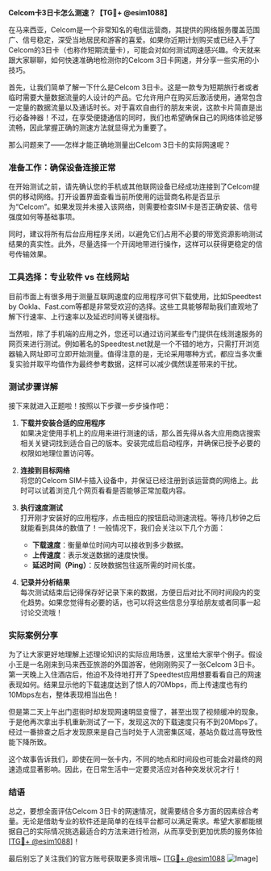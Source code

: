 **Celcom卡3日卡怎么测速？【TG💪+ @esim1088】**

在马来西亚，Celcom是一个非常知名的电信运营商，其提供的网络服务覆盖范围广、信号稳定，深受当地居民和游客的喜爱。如果你近期计划购买或已经入手了Celcom的3日卡（也称作短期流量卡），可能会对如何测试网速感兴趣。今天就来跟大家聊聊，如何快速准确地检测你的Celcom 3日卡网速，并分享一些实用的小技巧。

首先，让我们简单了解一下什么是Celcom 3日卡。这是一款专为短期旅行者或者临时需要大量数据流量的人设计的产品。它允许用户在购买后激活使用，通常包含一定量的数据流量以及通话时长。对于喜欢自由行的朋友来说，这款卡片简直是出行必备神器！不过，在享受便捷通信的同时，我们也希望确保自己的网络体验足够流畅，因此掌握正确的测速方法就显得尤为重要了。

那么问题来了——怎样才能正确地测量出Celcom 3日卡的实际网速呢？

### 准备工作：确保设备连接正常

在开始测试之前，请先确认您的手机或其他联网设备已经成功连接到了Celcom提供的移动网络。打开设置界面查看当前所使用的运营商名称是否显示为“Celcom”。如果发现并未接入该网络，则需要检查SIM卡是否正确安装、信号强度如何等基础事项。

同时，建议将所有后台应用程序关闭，以避免它们占用不必要的带宽资源影响测试结果的真实性。此外，尽量选择一个开阔地带进行操作，这样可以获得更稳定的信号传输效果。

### 工具选择：专业软件 vs 在线网站

目前市面上有很多用于测量互联网速度的应用程序可供下载使用，比如Speedtest by Ookla、Fast.com等都是非常受欢迎的选择。这些工具能够帮助我们直观地了解下行速率、上行速率以及延迟时间等关键指标。

当然啦，除了手机端的应用之外，您还可以通过访问某些专门提供在线测速服务的网页来进行测试。例如著名的Speedtest.net就是一个不错的地方，只需打开浏览器输入网址即可立即开始测量。值得注意的是，无论采用哪种方式，都应当多次重复实验并取平均值作为最终参考数据，这样可以减少偶然误差带来的干扰。

### 测试步骤详解

接下来就进入正题啦！按照以下步骤一步步操作吧：

1. **下载并安装合适的应用程序**  
   如果决定使用手机上的应用来进行测速的话，那么首先得从各大应用商店搜索相关关键词找到适合自己的版本。安装完成后启动程序，并确保已授予必要的权限如地理位置访问等。

2. **连接到目标网络**  
   将您的Celcom SIM卡插入设备中，并保证已经注册到该运营商的网络上。此时可以试着浏览几个网页看看是否能够正常加载内容。

3. **执行速度测试**  
   打开刚才安装好的应用程序，点击相应的按钮启动测速流程。等待几秒钟之后就能看到具体的数值了！一般情况下，我们会关注以下几个方面：
   - **下载速度**：衡量单位时间内可以接收到多少数据。
   - **上传速度**：表示发送数据的速度快慢。
   - **延迟时间（Ping）**：反映数据包往返所需的时间长度。

4. **记录并分析结果**  
   每次测试结束后记得保存好记录下来的数据，方便日后对比不同时间段内的变化趋势。如果您觉得有必要的话，也可以将这些信息分享给朋友或者同事一起讨论交流哦！

### 实际案例分享

为了让大家更好地理解上述理论知识的实际应用场景，这里给大家举个例子。假设小王是一名刚来到马来西亚旅游的外国游客，他刚刚购买了一张Celcom 3日卡。第一天晚上入住酒店后，他迫不及待地打开了Speedtest应用想要看看自己的网速表现如何。结果显示他的下载速度达到了惊人的70Mbps，而上传速度也有约10Mbps左右，整体表现相当出色！

但是第二天上午出门逛街时却发现网速明显变慢了，甚至出现了视频缓冲的现象。于是他再次拿出手机重新测试了一下，发现这次的下载速度只有不到20Mbps了。经过一番排查之后才发现原来是自己当时处于人流密集区域，基站负载过高导致性能下降所致。

这个故事告诉我们，即使在同一张卡内，不同的地点和时间段也可能会对最终的网速造成显著影响。因此，在日常生活中一定要灵活应对各种突发状况才行！

### 结语

总之，要想全面评估Celcom 3日卡的网速情况，就需要结合多方面的因素综合考量。无论是借助专业的软件还是简单的在线平台都可以满足需求。希望大家都能根据自己的实际情况挑选最适合的方法来进行检测，从而享受到更加优质的服务体验[[TG💪+ @esim1088](https://t.me/s/esim1088)]！

最后别忘了关注我们的官方账号获取更多资讯哦~ [[TG💪+ @esim1088](https://t.me/s/esim1088) ![Image](https://i.postimg.cc/4NQfJmqS/Snipaste-2025-05-13-00-14-12.png)]